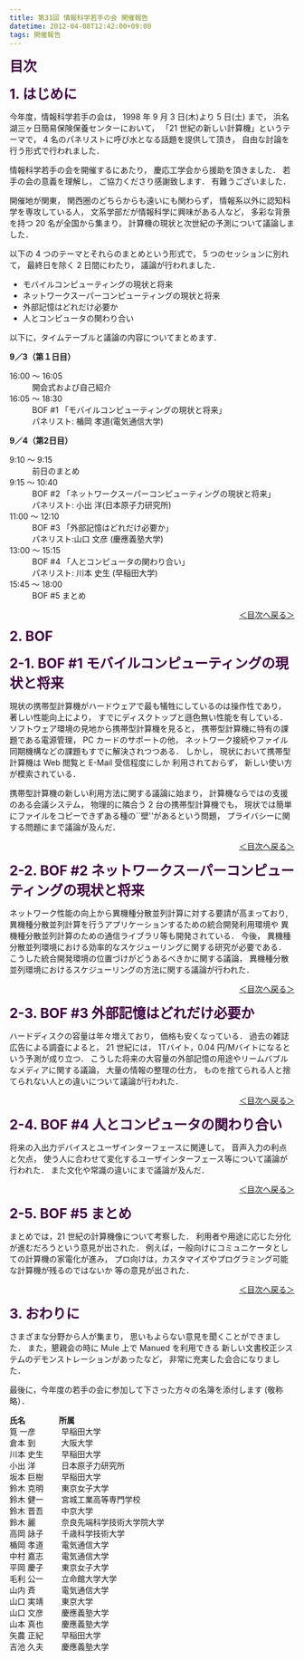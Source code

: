 ```yaml
---
title: 第31回 情報科学若手の会 開催報告
datetime: 2012-04-08T12:42:00+09:00
tags: 開催報告
---
```


<a name="0"></a>**<font color="#400040" size="+2">目次</font>**

<a name="1"></a>**<font color="#400040" size="+2">1\. はじめに</font>**

今年度，情報科学若手の会は， 1998 年 9 月 3 日(木)より 5 日(土) まで， 浜名湖三ヶ日簡易保険保養センターにおいて， 「21 世紀の新しい計算機」というテーマで， 4 名のパネリストに呼び水となる話題を提供して頂き， 自由な討論を行う形式で行われました．

情報科学若手の会を開催するにあたり， 慶応工学会から援助を頂きました． 若手の会の意義を理解し， ご協力くださり感謝致します． 有難うございました．

開催地が関東， 関西圏のどちらからも遠いにも関わらず， 情報系以外に認知科学を専攻している人， 文系学部だが情報科学に興味がある人など， 多彩な背景を持つ 20 名が全国から集まり， 計算機の現状と次世紀の予測について議論しました．

以下の 4 つのテーマとそれらのまとめという形式で， 5 つのセッションに別れて， 最終日を除く 2 日間にわたり， 議論が行われました．

*   モバイルコンピューティングの現状と将来
*   ネットワークスーパーコンピューティングの現状と将来
*   外部記憶はどれだけ必要か
*   人とコンピュータの関わり合い

以下に，タイムテーブルと議論の内容についてまとめます．

**9／3（第１日目）**

<dl>

<dt>16:00 ～ 16:05</dt>

<dd>開会式および自己紹介</dd>

<dt>16:05 ～ 18:30</dt>

<dd>BOF #1 「モバイルコンピューティングの現状と将来」</dd>

<dd>パネリスト: 楯岡 孝道(電気通信大学)</dd>

</dl>

**9／4（第2日目）**

<dl>

<dt>9:10 ～ 9:15</dt>

<dd>前日のまとめ</dd>

<dt>9:15 ～ 10:40</dt>

<dd>BOF #2 「ネットワークスーパーコンピューティングの現状と将来」</dd>

<dd>パネリスト: 小出 洋(日本原子力研究所)</dd>

<dt>11:00 ～ 12:10</dt>

<dd>BOF #3 「外部記憶はどれだけ必要か」</dd>

<dd>パネリスト:山口 文彦 (慶應義塾大学)</dd>

<dt>13:00 ～ 15:15</dt>

<dd>BOF #4 「人とコンピュータの関わり合い」</dd>

<dd>パネリスト: 川本 史生 (早稲田大学)</dd>

<dt>15:45 ～ 18:00</dt>

<dd>BOF #5 まとめ</dd>

</dl>

<div align="right">

[＜目次へ戻る＞](#0)

</div>

<a name="2"></a>**<font color="#400040" size="+2">2\. BOF</font>**

<a name="2-1"></a>**<font color="#400040" size="+2">2-1\. BOF #1 モバイルコンピューティングの現状と将来</font>**

現状の携帯型計算機がハードウェアで最も犠牲にしているのは操作性であり， 著しい性能向上により， すでにディスクトップと遜色無い性能を有している． ソフトウェア環境の見地から携帯型計算機を見ると， 携帯型計算機に特有の課題である電源管理， PC カードのサポートの他， ネットワーク接続やファイル同期機構などの課題もすでに解決されつつある． しかし， 現状において携帯型計算機は Web 閲覧と E-Mail 受信程度にしか 利用されておらず， 新しい使い方が模索されている．

携帯型計算機の新しい利用方法に関する議論に始まり， 計算機ならではの支援のある会議システム， 物理的に隣合う 2 台の携帯型計算機でも， 現状では簡単にファイルをコピーできずある種の``壁''があるという問題， プライバシーに関する問題にまで議論が及んだ．

<div align="right">

[＜目次へ戻る＞](#0)

</div>

<a name="2-2"></a>**<font color="#400040" size="+2">2-2\. BOF #2 ネットワークスーパーコンピューティングの現状と将来</font>**

ネットワーク性能の向上から異機種分散並列計算に対する要請が高まっており, 異機種分散並列計算を行うアプリケーションするための統合開発利用環境や 異機種分散並列計算のための通信ライブラリ等も開発されている． 今後， 異機種分散並列環境における効率的なスケジューリングに関する研究が必要である． こうした統合開発環境の位置づけがどうあるべきかに関する議論， 異機種分散並列環境におけるスケジューリングの方法に関する議論が行われた．

<div align="right">

[＜目次へ戻る＞](#0)

</div>

<a name="2-3"></a>**<font color="#400040" size="+2">2-3\. BOF #3 外部記憶はどれだけ必要か</font>**

ハードディスクの容量は年々増えており， 価格も安くなっている． 過去の雑誌広告による調査によると， 21 世紀には， 1Tバイト，0.04 円/Mバイトになるという予測が成り立つ． こうした将来の大容量の外部記憶の用途やリームバブルなメディアに関する議論， 大量の情報の整理の仕方， ものを捨てられる人と捨てられない人との違いについて議論が行われた．

<div align="right">

[＜目次へ戻る＞](#0)

</div>

<a name="2-4"></a>**<font color="#400040" size="+2">2-4\. BOF #4 人とコンピュータの関わり合い</font>**

将来の入出力デバイスとユーザインターフェースに関連して， 音声入力の利点と欠点， 使う人に合わせて変化するユーザインターフェース等について議論が行われた． また文化や常識の違いにまで議論が及んだ．

<div align="right">

[＜目次へ戻る＞](#0)

</div>

<a name="2-5"></a>**<font color="#400040" size="+2">2-5\. BOF #5 まとめ</font>**

まとめでは，21 世紀の計算機像について考察した． 利用者や用途に応じた分化が進むだろうという意見が出された． 例えば，一般向けにコミュニケータとしての計算機の家電化が進み， プロ向けは，カスタマイズやプログラミング可能な計算機が残るのではないか 等の意見が出された．

<div align="right">

[＜目次へ戻る＞](#0)

</div>

<a name="3"></a>**<font color="#400040" size="+2">3\. おわりに</font>**

さまざまな分野から人が集まり， 思いもよらない意見を聞くことができました． また，懇親会の時に Mule 上で Manued を利用できる 新しい文書校正システムのデモンストレーションがあったなど， 非常に充実した会合になりました．

最後に，今年度の若手の会に参加して下さった方々の名簿を添付します (敬称略）．

**氏名 　　　　所属**  
筧 一彦 　　　早稲田大学  
倉本 到 　　　大阪大学  
川本 史生 　　早稲田大学  
小出 洋 　　　日本原子力研究所  
坂本 巨樹 　　早稲田大学  
鈴木 克明 　　東京女子大学  
鈴木 健一 　　宮城工業高等専門学校  
鈴木 晋吾 　　中京大学  
鈴木 麗 　　　奈良先端科学技術大学院大学  
高岡 詠子 　　千歳科学技術大学  
楯岡 孝道 　　電気通信大学  
中村 嘉志 　　電気通信大学  
平岡 慶子 　　東京女子大学  
毛利 公一 　　立命館大学大学  
山内 斉 　　　電気通信大学  
山口 実靖 　　東京大学  
山口 文彦 　　慶應義塾大学  
山本 真也 　　慶應義塾大学  
矢農 正紀 　　早稲田大学  
吉池 久夫 　　慶應義塾大学
